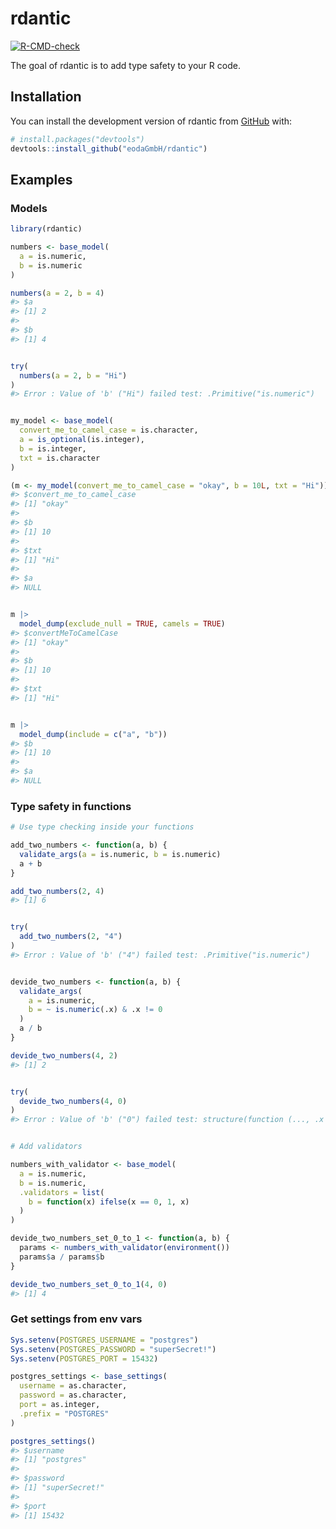 
<!-- README.md is generated from README.Rmd. Please edit that file -->

# rdantic

<!-- badges: start -->

[![R-CMD-check](https://github.com/eodaGmbH/rdantic/actions/workflows/R-CMD-check.yaml/badge.svg)](https://github.com/eodaGmbH/rdantic/actions/workflows/R-CMD-check.yaml)
<!-- badges: end -->

The goal of rdantic is to add type safety to your R code.

## Installation

You can install the development version of rdantic from
[GitHub](https://github.com/) with:

``` r
# install.packages("devtools")
devtools::install_github("eodaGmbH/rdantic")
```

## Examples

### Models

``` r
library(rdantic)

numbers <- base_model(
  a = is.numeric,
  b = is.numeric
)

numbers(a = 2, b = 4)
#> $a
#> [1] 2
#> 
#> $b
#> [1] 4
```

``` r

try(
  numbers(a = 2, b = "Hi")
)
#> Error : Value of 'b' ("Hi") failed test: .Primitive("is.numeric")
```

``` r

my_model <- base_model(
  convert_me_to_camel_case = is.character,
  a = is_optional(is.integer),
  b = is.integer,
  txt = is.character 
)

(m <- my_model(convert_me_to_camel_case = "okay", b = 10L, txt = "Hi"))
#> $convert_me_to_camel_case
#> [1] "okay"
#> 
#> $b
#> [1] 10
#> 
#> $txt
#> [1] "Hi"
#> 
#> $a
#> NULL
```

``` r

m |>
  model_dump(exclude_null = TRUE, camels = TRUE)
#> $convertMeToCamelCase
#> [1] "okay"
#> 
#> $b
#> [1] 10
#> 
#> $txt
#> [1] "Hi"
```

``` r

m |>
  model_dump(include = c("a", "b"))
#> $b
#> [1] 10
#> 
#> $a
#> NULL
```

### Type safety in functions

``` r
# Use type checking inside your functions

add_two_numbers <- function(a, b) {
  validate_args(a = is.numeric, b = is.numeric)
  a + b
}

add_two_numbers(2, 4)
#> [1] 6
```

``` r

try(
  add_two_numbers(2, "4")
)
#> Error : Value of 'b' ("4") failed test: .Primitive("is.numeric")
```

``` r

devide_two_numbers <- function(a, b) {
  validate_args(
    a = is.numeric,
    b = ~ is.numeric(.x) & .x != 0
  )
  a / b
}

devide_two_numbers(4, 2)
#> [1] 2
```

``` r

try(
  devide_two_numbers(4, 0)
)
#> Error : Value of 'b' ("0") failed test: structure(function (..., .x = ..1, .y = ..2, . = ..1) is.numeric(.x) & .x != 0, class = c("rlang_lambda_function", "function"))
```

``` r

# Add validators

numbers_with_validator <- base_model(
  a = is.numeric,
  b = is.numeric,
  .validators = list(
    b = function(x) ifelse(x == 0, 1, x)
  )
)

devide_two_numbers_set_0_to_1 <- function(a, b) {
  params <- numbers_with_validator(environment())
  params$a / params$b
}

devide_two_numbers_set_0_to_1(4, 0)
#> [1] 4
```

### Get settings from env vars

``` r
Sys.setenv(POSTGRES_USERNAME = "postgres")
Sys.setenv(POSTGRES_PASSWORD = "superSecret!")
Sys.setenv(POSTGRES_PORT = 15432)

postgres_settings <- base_settings(
  username = as.character,
  password = as.character,
  port = as.integer,
  .prefix = "POSTGRES"
)

postgres_settings()
#> $username
#> [1] "postgres"
#> 
#> $password
#> [1] "superSecret!"
#> 
#> $port
#> [1] 15432
```
